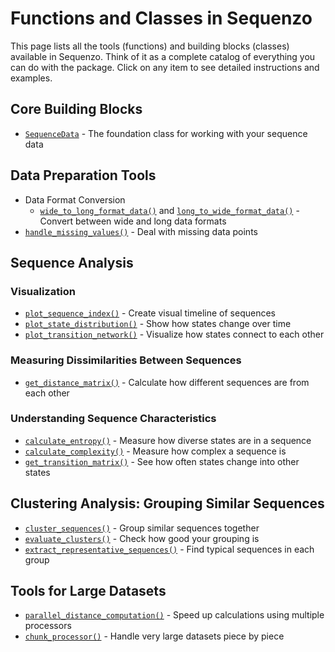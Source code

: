 # Functions and Classes in Sequenzo

This page lists all the tools (functions) and building blocks (classes) available in Sequenzo. Think of it as a complete catalog of everything you can do with the package. Click on any item to see detailed instructions and examples.

## Core Building Blocks
- [`SequenceData`](/en/function-library/sequence-data) - The foundation class for working with your sequence data

## Data Preparation Tools
- Data Format Conversion
  - [`wide_to_long_format_data()`](/en/data-preprocessing/wide-long-format) and [`long_to_wide_format_data()`](/en/data-preprocessing/wide-long-format) - Convert between wide and long data formats
- [`handle_missing_values()`](/en/data-preprocessing/missing-values) - Deal with missing data points

## Sequence Analysis

### Visualization
- [`plot_sequence_index()`](/en/function-library/get-distance-matrix) - Create visual timeline of sequences
- [`plot_state_distribution()`](/en/function-library/get-distance-matrix) - Show how states change over time
- [`plot_transition_network()`](/en/function-library/get-distance-matrix) - Visualize how states connect to each other

### Measuring Dissimilarities Between Sequences
- [`get_distance_matrix()`](/en/function-library/get-distance-matrix) - Calculate how different sequences are from each other

### Understanding Sequence Characteristics
- [`calculate_entropy()`](/en/function-library/get-distance-matrix) - Measure how diverse states are in a sequence
- [`calculate_complexity()`](/en/function-library/get-distance-matrix) - Measure how complex a sequence is
- [`get_transition_matrix()`](/en/function-library/get-distance-matrix) - See how often states change into other states

## Clustering Analysis: Grouping Similar Sequences
- [`cluster_sequences()`](/en/function-library/get-distance-matrix) - Group similar sequences together
- [`evaluate_clusters()`](/en/function-library/get-distance-matrix) - Check how good your grouping is
- [`extract_representative_sequences()`](/en/function-library/get-distance-matrix) - Find typical sequences in each group

## Tools for Large Datasets
- [`parallel_distance_computation()`](/en/function-library/get-distance-matrix) - Speed up calculations using multiple processors
- [`chunk_processor()`](/en/function-library/get-distance-matrix) - Handle very large datasets piece by piece


